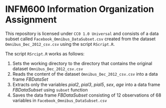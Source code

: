 INFM600 Information Organization Assignment
===========================================

This repository is licensed under `CC0 1.0 Universal` and consists of a data subset called `Facebook_Omnibus_DataSubset.csv` created from the dataset `Omnibus_Dec_2012_csv.csv` using the script `RScript.R`.

The script `RSrcipt.R` works as follows:

1. Sets the working directory to the directory that contains the original dataset `Omnibus_Dec_2012_csv.csv`
2. Reads the content of the dataset `Omnibus_Dec_2012_csv.csv` into a data frame *FBDataSet*
3. Extracts only the variables *pial2*, *pial3*, *pial5*, *sex*, *age* into a data frame *FBDataSubset* using `subset` function
4. Saves the data frame *FBDataSubset* consisting of 12 observations of 68 variables in `Facebook_Omnibus_DataSubset.csv`
